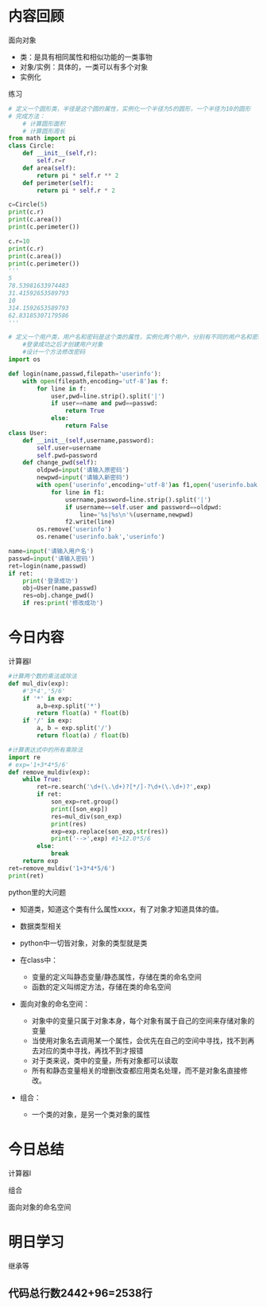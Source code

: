 # 内容回顾

面向对象

+ 类：是具有相同属性和相似功能的一类事物
+ 对象/实例：具体的，一类可以有多个对象
+ 实例化

练习

```python
# 定义一个圆形类，半径是这个圆的属性，实例化一个半径为5的圆形，一个半径为10的圆形
# 完成方法：
    # 计算圆形面积
    # 计算圆形周长
from math import pi
class Circle:
    def __init__(self,r):
        self.r=r
    def area(self):
        return pi * self.r ** 2
    def perimeter(self):
        return pi * self.r * 2

c=Circle(5)
print(c.r)
print(c.area())
print(c.perimeter())

c.r=10
print(c.r)
print(c.area())
print(c.perimeter())
'''
5
78.53981633974483
31.41592653589793
10
314.1592653589793
62.83185307179586
'''
```

```python
# 定义一个用户类，用户名和密码是这个类的属性，实例化两个用户，分别有不同的用户名和密码
    #登录成功之后才创建用户对象
    #设计一个方法修改密码
import os

def login(name,passwd,filepath='userinfo'):
    with open(filepath,encoding='utf-8')as f:
        for line in f:
            user,pwd=line.strip().split('|')
            if user==name and pwd==passwd:
                return True
            else:
                return False
class User:
    def __init__(self,username,password):
        self.user=username
        self.pwd=password
    def change_pwd(self):
        oldpwd=input('请输入原密码')
        newpwd=input('请输入新密码')
        with open('userinfo',encoding='utf-8')as f1,open('userinfo.bak',mode='w',encoding='utf-8')as f2:
            for line in f1:
                username,password=line.strip().split('|')
                if username==self.user and password==oldpwd:
                    line='%s|%s\n'%(username,newpwd)
                f2.write(line)
        os.remove('userinfo')
        os.rename('userinfo.bak','userinfo')

name=input('请输入用户名')
passwd=input('请输入密码')
ret=login(name,passwd)
if ret:
    print('登录成功')
    obj=User(name,passwd)
    res=obj.change_pwd()
    if res:print('修改成功')
```

# 今日内容

计算器I

```python
#计算两个数的乘法或除法
def mul_div(exp):
    #'3*4','5/6'
    if '*' in exp:
        a,b=exp.split('*')
        return float(a) * float(b)
    if '/' in exp:
        a, b = exp.split('/')
        return float(a) / float(b)

#计算表达式中的所有乘除法
import re
# exp='1+3*4*5/6'
def remove_muldiv(exp):
    while True:
        ret=re.search('\d+(\.\d+)?[*/]-?\d+(\.\d+)?',exp)
        if ret:
            son_exp=ret.group()
            print([son_exp])
            res=mul_div(son_exp)
            print(res)
            exp=exp.replace(son_exp,str(res))
            print('-->',exp) #1+12.0*5/6
        else:
            break
    return exp
ret=remove_muldiv('1+3*4*5/6')
print(ret)
```

python里的大问题

+ 知道类，知道这个类有什么属性xxxx，有了对象才知道具体的值。
+ 数据类型相关
+ python中一切皆对象，对象的类型就是类
+ 在class中：
  + 变量的定义叫静态变量/静态属性，存储在类的命名空间
  + 函数的定义叫绑定方法，存储在类的命名空间

+ 面向对象的命名空间：
  + 对象中的变量只属于对象本身，每个对象有属于自己的空间来存储对象的变量
  + 当使用对象名去调用某一个属性，会优先在自己的空间中寻找，找不到再去对应的类中寻找，再找不到才报错
  + 对于类来说，类中的变量，所有对象都可以读取
  + 所有和静态变量相关的增删改查都应用类名处理，而不是对象名直接修改。
+ 组合：
  + 一个类的对象，是另一个类对象的属性

# 今日总结

计算器I

组合

面向对象的命名空间

# 明日学习

继承等

## 代码总行数2442+96=2538行